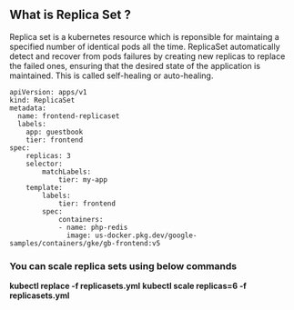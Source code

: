 ## What is Replica Set ?

Replica set is a kubernetes resource which is reponsible for maintaing a specified number of identical pods all the time. ReplicaSet automatically detect and recover from pods failures by creating new replicas to replace the failed ones, ensuring that the desired state of the application is maintained. This is called self-healing or auto-healing.

```
apiVersion: apps/v1
kind: ReplicaSet
metadata:
  name: frontend-replicaset
  labels:
    app: guestbook
    tier: frontend
spec:
    replicas: 3
    selector:
        matchLabels:
            tier: my-app
    template:
        labels:
            tier: frontend
        spec:
            containers:
            - name: php-redis
              image: us-docker.pkg.dev/google-samples/containers/gke/gb-frontend:v5
```

### You can scale replica sets using below commands

**kubectl replace -f replicasets.yml**
**kubectl scale replicas=6 -f replicasets.yml**
